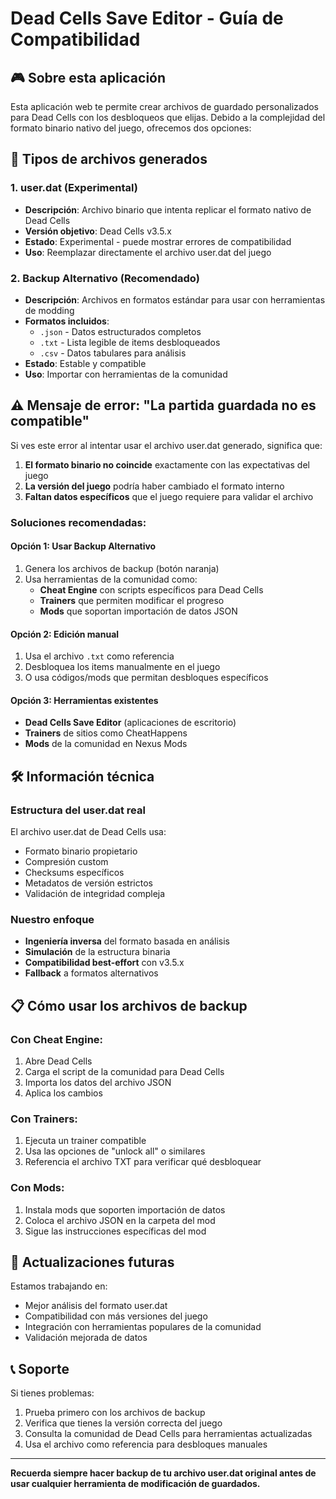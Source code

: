 # Dead Cells Save Editor - Guía de Compatibilidad

## 🎮 Sobre esta aplicación

Esta aplicación web te permite crear archivos de guardado personalizados para Dead Cells con los desbloqueos que elijas. Debido a la complejidad del formato binario nativo del juego, ofrecemos dos opciones:

## 📁 Tipos de archivos generados

### 1. user.dat (Experimental)
- **Descripción**: Archivo binario que intenta replicar el formato nativo de Dead Cells
- **Versión objetivo**: Dead Cells v3.5.x
- **Estado**: Experimental - puede mostrar errores de compatibilidad
- **Uso**: Reemplazar directamente el archivo user.dat del juego

### 2. Backup Alternativo (Recomendado)
- **Descripción**: Archivos en formatos estándar para usar con herramientas de modding
- **Formatos incluidos**:
  - `.json` - Datos estructurados completos
  - `.txt` - Lista legible de items desbloqueados
  - `.csv` - Datos tabulares para análisis
- **Estado**: Estable y compatible
- **Uso**: Importar con herramientas de la comunidad

## ⚠️ Mensaje de error: "La partida guardada no es compatible"

Si ves este error al intentar usar el archivo user.dat generado, significa que:

1. **El formato binario no coincide** exactamente con las expectativas del juego
2. **La versión del juego** podría haber cambiado el formato interno
3. **Faltan datos específicos** que el juego requiere para validar el archivo

### Soluciones recomendadas:

#### Opción 1: Usar Backup Alternativo
1. Genera los archivos de backup (botón naranja)
2. Usa herramientas de la comunidad como:
   - **Cheat Engine** con scripts específicos para Dead Cells
   - **Trainers** que permiten modificar el progreso
   - **Mods** que soportan importación de datos JSON

#### Opción 2: Edición manual
1. Usa el archivo `.txt` como referencia
2. Desbloquea los items manualmente en el juego
3. O usa códigos/mods que permitan desbloques específicos

#### Opción 3: Herramientas existentes
- **Dead Cells Save Editor** (aplicaciones de escritorio)
- **Trainers** de sitios como CheatHappens
- **Mods** de la comunidad en Nexus Mods

## 🛠️ Información técnica

### Estructura del user.dat real
El archivo user.dat de Dead Cells usa:
- Formato binario propietario
- Compresión custom
- Checksums específicos
- Metadatos de versión estrictos
- Validación de integridad compleja

### Nuestro enfoque
- **Ingeniería inversa** del formato basada en análisis
- **Simulación** de la estructura binaria
- **Compatibilidad best-effort** con v3.5.x
- **Fallback** a formatos alternativos

## 📋 Cómo usar los archivos de backup

### Con Cheat Engine:
1. Abre Dead Cells
2. Carga el script de la comunidad para Dead Cells
3. Importa los datos del archivo JSON
4. Aplica los cambios

### Con Trainers:
1. Ejecuta un trainer compatible
2. Usa las opciones de "unlock all" o similares
3. Referencia el archivo TXT para verificar qué desbloquear

### Con Mods:
1. Instala mods que soporten importación de datos
2. Coloca el archivo JSON en la carpeta del mod
3. Sigue las instrucciones específicas del mod

## 🔄 Actualizaciones futuras

Estamos trabajando en:
- Mejor análisis del formato user.dat
- Compatibilidad con más versiones del juego
- Integración con herramientas populares de la comunidad
- Validación mejorada de datos

## 📞 Soporte

Si tienes problemas:
1. Prueba primero con los archivos de backup
2. Verifica que tienes la versión correcta del juego
3. Consulta la comunidad de Dead Cells para herramientas actualizadas
4. Usa el archivo como referencia para desbloques manuales

---

**Recuerda siempre hacer backup de tu archivo user.dat original antes de usar cualquier herramienta de modificación de guardados.**